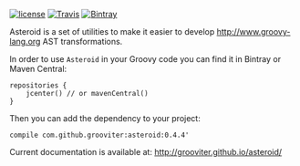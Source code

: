 [![license](https://img.shields.io/github/license/grooviter/asteroid.svg)](https://www.apache.org/licenses/LICENSE-2.0) [![Travis](https://img.shields.io/travis/grooviter/asteroid.svg)](https://travis-ci.org/grooviter/asteroid) [![Bintray](https://img.shields.io/bintray/v/grooviter/maven/asteroid.svg)](https://bintray.com/grooviter/maven/asteroid)

Asteroid is a set of utilities to make it easier to develop http://www.groovy-lang.org AST transformations.

In order to use `Asteroid` in your Groovy code you can find it in Bintray or Maven Central:

    repositories {
        jcenter() // or mavenCentral()
    }

Then you can add the dependency to your project:

    compile com.github.grooviter:asteroid:0.4.4'

Current documentation is available at: http://grooviter.github.io/asteroid/
